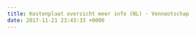 ```yaml
---
title: Kostenplaat overzicht meer info (NL) - Vennootschap
date: 2017-11-21 23:43:33 +0000
---
```

 